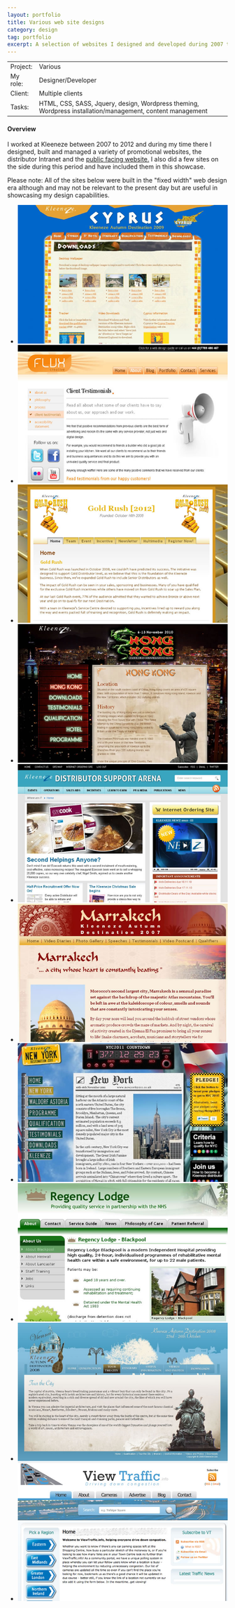 ```yaml
---
layout: portfolio
title: Various web site designs
category: design
tag: portfolio
excerpt: A selection of websites I designed and developed during 2007 to 2012
---   
```


<table class="overview cols">
  <tr>
    <td>Project:</td>
    <td>Various </td>  
  </tr>  
  <tr>
    <td>My role:</td>
    <td>Designer/Developer</td>
  </tr> 
  <tr>
    <td>Client:</td>
    <td>Multiple clients</td>  
  </tr> 
  <tr>
    <td>Tasks:</td>
    <td>HTML, CSS, SASS, Jquery, design, Wordpress theming, Wordpress installation/management, content management  </td>
  </tr> 
</table>

#### Overview
I worked at Kleeneze between 2007 to 2012 and during my time there I designed, built and managed a variety of promotional websites, the distributor Intranet and the <a href="responsive/2012/03/04/kleeneze-website.html">public facing website.</a>   I also did a few sites on the side during this period and have included them in this showcase. 

Please note: All of the sites below were built in the "fixed width" web design era although and may not be relevant to the present day but are useful in showcasing my design capabilities. 

<ul id="various">
  <li><img src="/img/various/cyprus2009.jpg" alt="Cyprus 2009 - Kleeneze distributor incentive destination website"></li>
  <li><img src="/img/various/flux-creative.jpg" alt="Web agency site for Flux Creative"></li>
  <li><img src="/img/various/gold-rush.jpg" alt="Gold Rush - Kleeneze distributor incentive website"></li>
  <li><img src="/img/various/hong-kong-2010.jpg" alt="Hong Kong 2010 - Kleeneze distributor incentive destination website"></li>
  <li><img src="/img/various/kleeneeze-dsa.jpg" alt="Kleenze distributor intranet site, built in Wordpress"></li>
  <li><img src="/img/various/marrakech.jpg" alt="Marrakech 2007 - Kleeneze distributor incentive destination website"></li>
  <li><img src="/img/various/nyc.jpg" alt="New York 2010 - Kleeneze distributor incentive destination website"></li>
  <li><img src="/img/various/regency-lodge-blackpool.jpg" alt="Regency Lodge - Brochure website"></li>
  <li><img src="/img/various/vienna-2008.jpg" alt="Vienna 2008 - Kleeneze distributor incentive destination website"></li>
  <li><img src="/img/various/vt.jpg" alt="View Traffic - Traffic camera portal built in Wordpress "></li>
</ul>  







